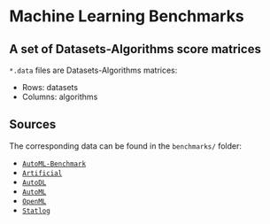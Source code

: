 # Machine Learning Benchmarks
## A set of Datasets-Algorithms score matrices

`*.data` files are Datasets-Algorithms matrices:
- Rows: datasets
- Columns: algorithms

## Sources

The corresponding data can be found in the `benchmarks/` folder:

- [`AutoML-Benchmark`](https://openml.github.io/automlbenchmark/results.html)
- [`Artificial`](...)
- [`AutoDL`](...)
- [`AutoML`](...)
- [`OpenML`](...)
- [`Statlog`](...)
